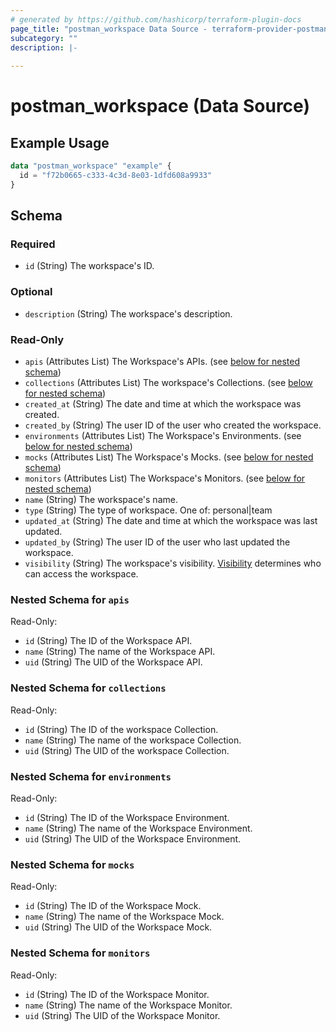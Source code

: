 ```yaml
---
# generated by https://github.com/hashicorp/terraform-plugin-docs
page_title: "postman_workspace Data Source - terraform-provider-postman"
subcategory: ""
description: |-
  
---
```


# postman_workspace (Data Source)



## Example Usage

```terraform
data "postman_workspace" "example" {
  id = "f72b0665-c333-4c3d-8e03-1dfd608a9933"
}
```

<!-- schema generated by tfplugindocs -->
## Schema

### Required

- `id` (String) The workspace's ID.

### Optional

- `description` (String) The workspace's description.

### Read-Only

- `apis` (Attributes List) The Workspace's APIs. (see [below for nested schema](#nestedatt--apis))
- `collections` (Attributes List) The workspace's Collections. (see [below for nested schema](#nestedatt--collections))
- `created_at` (String) The date and time at which the workspace was created.
- `created_by` (String) The user ID of the user who created the workspace.
- `environments` (Attributes List) The Workspace's Environments. (see [below for nested schema](#nestedatt--environments))
- `mocks` (Attributes List) The Workspace's Mocks. (see [below for nested schema](#nestedatt--mocks))
- `monitors` (Attributes List) The Workspace's Monitors. (see [below for nested schema](#nestedatt--monitors))
- `name` (String) The workspace's name.
- `type` (String) The type of workspace. One of: personal|team
- `updated_at` (String) The date and time at which the workspace was last updated.
- `updated_by` (String) The user ID of the user who last updated the workspace.
- `visibility` (String) The workspace's visibility. [Visibility](https://learning.postman.com/docs/collaborating-in-postman/using-workspaces/managing-workspaces/#changing-workspace-visibility) determines who can access the workspace.

<a id="nestedatt--apis"></a>
### Nested Schema for `apis`

Read-Only:

- `id` (String) The ID of the Workspace API.
- `name` (String) The name of the Workspace API.
- `uid` (String) The UID of the Workspace API.


<a id="nestedatt--collections"></a>
### Nested Schema for `collections`

Read-Only:

- `id` (String) The ID of the workspace Collection.
- `name` (String) The name of the workspace Collection.
- `uid` (String) The UID of the workspace Collection.


<a id="nestedatt--environments"></a>
### Nested Schema for `environments`

Read-Only:

- `id` (String) The ID of the Workspace Environment.
- `name` (String) The name of the Workspace Environment.
- `uid` (String) The UID of the Workspace Environment.


<a id="nestedatt--mocks"></a>
### Nested Schema for `mocks`

Read-Only:

- `id` (String) The ID of the Workspace Mock.
- `name` (String) The name of the Workspace Mock.
- `uid` (String) The UID of the Workspace Mock.


<a id="nestedatt--monitors"></a>
### Nested Schema for `monitors`

Read-Only:

- `id` (String) The ID of the Workspace Monitor.
- `name` (String) The name of the Workspace Monitor.
- `uid` (String) The UID of the Workspace Monitor.



